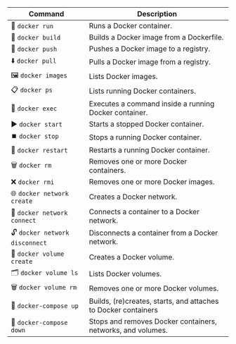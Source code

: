 | Command                    | Description                                                        |
|----------------------------|----------------------------------------------------------------|
| 🐳 `docker run`              | Runs a Docker container.                                       |
| 🔨 `docker build`           | Builds a Docker image from a Dockerfile.                        |
| 🚀 `docker push`             | Pushes a Docker image to a registry.                            |
| ⬇️ `docker pull`             | Pulls a Docker image from a registry.                           |
| 🖼️ `docker images`           | Lists Docker images.                                            |
| 📋 `docker ps`               | Lists running Docker containers.                                |
| 🏃 `docker exec`             | Executes a command inside a running Docker container.           |
| ▶️ `docker start`            | Starts a stopped Docker container.                              |
| ⏹️ `docker stop`             | Stops a running Docker container.                               |
| 🔄 `docker restart`          | Restarts a running Docker container.                            |
| 🗑️ `docker rm`               | Removes one or more Docker containers.                          |
| ❌ `docker rmi`              | Removes one or more Docker images.                              |
| 🌐 `docker network create`   | Creates a Docker network.                                       |
| 🔗 `docker network connect`  | Connects a container to a Docker network.                       |
| 🔓 `docker network disconnect` | Disconnects a container from a Docker network.                 |
| 💾 `docker volume create`    | Creates a Docker volume.                                        |
| 🗂️ `docker volume ls`        | Lists Docker volumes.                                           |
| 🗑️ `docker volume rm`        | Removes one or more Docker volumes.                             |
| 🚀 `docker-compose up`       | Builds, (re)creates, starts, and attaches to Docker containers  |
| 🛑 `docker-compose down`     | Stops and removes Docker containers, networks, and volumes.     |
